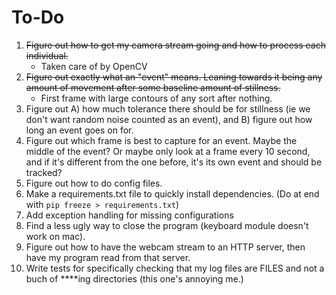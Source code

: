 To-Do
=============
1) ~~Figure out how to get my camera stream going and how to process each individual.~~
   * Taken care of by OpenCV
2) ~~Figure out exactly what an "event" means. Leaning towards it being any amount of movement after some baseline amount of stillness.~~
   * First frame with large contours of any sort after nothing.
3) Figure out A) how much tolerance there should be for stillness (ie we don't want random noise counted as an event), and B) figure out how long an event goes on for. 
4) Figure out which frame is best to capture for an event. Maybe the middle of the event? Or maybe only look at a frame every 10 second, and if it's different from the one before, it's its own event and should be tracked?
5) Figure out how to do config files.
6) Make a requirements.txt file to quickly install dependencies. (Do at end with `pip freeze > requirements.txt`)
7) Add exception handling for missing configurations
8) Find a less ugly way to close the program (keyboard module doesn't work on mac).
9) Figure out how to have the webcam stream to an HTTP server, then have my program read from that server.
10) Write tests for specifically checking that my log files are FILES and not a buch of ****ing directories (this one's annoying me.)